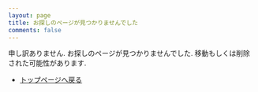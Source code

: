 ```yaml
---
layout: page
title: お探しのページが見つかりませんでした
comments: false
---
```


申し訳ありません. お探しのページが見つかりませんでした.
移動もしくは削除された可能性があります.

- [トップページへ戻る](/)
